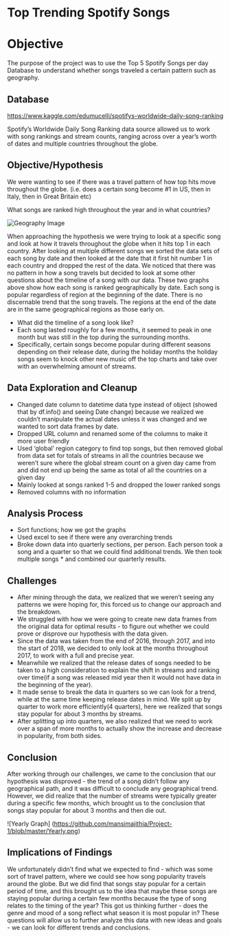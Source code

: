 # Top Trending Spotify Songs

# Objective
The purpose of the project was to use the Top 5 Spotify Songs per day Database to understand whether songs traveled a certain pattern such as geography.

## Database
https://www.kaggle.com/edumucelli/spotifys-worldwide-daily-song-ranking

Spotify’s Worldwide Daily Song Ranking data source allowed us to work with song rankings and stream counts, ranging across over a year’s worth of dates and multiple countries throughout the globe. 

## Objective/Hypothesis
We were wanting to see if there was a travel pattern of how top hits move throughout the globe. (i.e. does a certain song become #1 in US, then in Italy, then in Great Britain etc) 

What songs are ranked high throughout the year and in what countries?

![Geography Image](https://github.com/mansimajithia/Project-1/blob/master/Geography_Despacito.png?raw=true "Title")

When approaching the hypothesis we were trying to look at a specific song and look at how it travels throughout the globe when it hits top 1 in each country. After looking at multiple different songs we sorted the data sets of each song by date and then looked at the date that it first hit number 1 in each country and dropped the rest of the data. We noticed that there was no pattern in how a song travels but decided to look at some other questions about the timeline of a song with our data. These two graphs above show how each song is ranked geographically by date. Each song is popular regardless of region at the beginning of the date. There is no discernable trend that the song travels. The regions at the end of the date are in the same geographical regions as those early on. 

* What did the timeline of a song look like?
* Each song lasted roughly for a few months, it seemed to peak in one month but was still in the top during the surrounding months. 
* Specifically, certain songs become popular during different seasons depending on their release date, during the holiday months the holiday songs seem to knock other new music off the top charts and take over with an overwhelming amount of streams.


## Data Exploration and Cleanup

* Changed date column to datetime data type instead of object (showed that by df.info() and seeing Date change) because we realized we couldn’t manipulate the actual dates unless it was changed and we wanted to sort data frames by date.
* Dropped URL column and renamed some of the columns to make it more user friendly
* Used ‘global’ region category to find top songs, but then removed global from data set for totals of streams in all the countries because we weren’t sure where the global stream count on a given day came from and did not end up being the same as total of all the countries on a given day
* Mainly looked at songs ranked 1-5 and dropped the lower ranked songs
* Removed columns with no information

## Analysis Process

* Sort functions; how we got the graphs
* Used excel to see if there were any overarching trends
* Broke down data into quarterly sections, per person. Each person took a song and a quarter so that we could find additional trends. We then took multiple songs * and combined our quarterly results. 

## Challenges

* After mining through the data, we realized that we weren’t seeing any patterns we were hoping for, this forced us to change our approach and the breakdown. 
* We struggled with how we were going to create new data frames from the original data for optimal results - to figure out whether we could prove or disprove our hypothesis with the data given. 
* Since the data was taken from the end of 2016, through 2017, and into the start of 2018, we decided to only look at the months throughout 2017, to work with a full and precise year. 
* Meanwhile we realized that the release dates of songs needed to be taken to a high consideration to explain the shift in streams and ranking over time(if a song was released mid year then it would not have data in the beginning of the year).
* It made sense to break the data in quarters so we can look for a trend, while at the same time keeping release dates in mind. We split up by quarter to work more efficiently(4 quarters), here we realized that songs stay popular for about 3 months by streams.
* After splitting up into quarters, we also realized that we need to work over a span of more months to actually show the increase and decrease in popularity, from both sides.

## Conclusion

After working through our challenges, we came to the conclusion that our hypothesis was disproved - the trend of a song didn’t follow any geographical path, and it was difficult to conclude any geographical trend. However, we did realize that the number of streams were typically greater during a specific few months, which brought us to the conclusion that songs stay popular for about 3 months and then die out. 

![Yearly Graph]
(https://github.com/mansimajithia/Project-1/blob/master/Yearly.png) 

## Implications of Findings
We unfortunately didn’t find what we expected to find - which was some sort of travel pattern, where we could see how song popularity travels around the globe. But we did find that songs stay popular for a certain period of time, and this brought us to the idea that maybe these songs are staying popular during a certain few months because the type of song relates to the timing of the year? This got us thinking further - does the genre and mood of a song reflect what season it is most popular in? These questions will allow us to further analyze this data with new ideas and goals - we can look for different trends and conclusions. 

